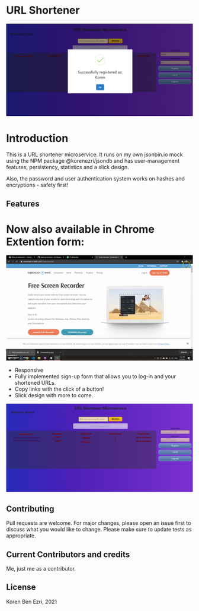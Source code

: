 
# URL Shortener
![pic one](https://github.com/KorenEzri/Url-Shortener-Task/blob/alpha/register.PNG)

# Introduction

This is a URL shortener microservice. It runs on my own jsonbin.io mock using the NPM package @korenezri/jsondb and has user-management features, persistency, statistics and a slick design.

Also, the password and user authentication system works on hashes and encryptions - safety first!

## Features

# Now also available in Chrome Extention form:
![](extentiongif.gif)

* Responsive
* Fully implemented sign-up form that allows you to log-in and your shortened URLs.
* Copy links with the click of a button!
* Slick design with more to come.

![pic2](https://github.com/KorenEzri/Url-Shortener-Task/blob/alpha/ss.PNG)

## Contributing
Pull requests are welcome. For major changes, please open an issue first to discuss what you would like to change.
Please make sure to update tests as appropriate.

## Current Contributors and credits

Me, just me as a contributor.

## License
Koren Ben Ezri, 2021
